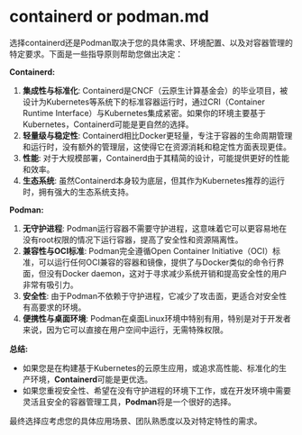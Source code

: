 # containerd or podman.md

选择containerd还是Podman取决于您的具体需求、环境配置、以及对容器管理的特定要求。下面是一些指导原则帮助您做出决定：

**Containerd:**
1. **集成性与标准化**: Containerd是CNCF（云原生计算基金会）的毕业项目，被设计为Kubernetes等系统下的标准容器运行时，通过CRI（Container Runtime Interface）与Kubernetes集成紧密。如果你的环境主要基于Kubernetes，Containerd可能是更自然的选择。
2. **轻量级与稳定性**: Containerd相比Docker更轻量，专注于容器的生命周期管理和运行时，没有额外的管理层，这使得它在资源消耗和稳定性方面表现更佳。
3. **性能**: 对于大规模部署，Containerd由于其精简的设计，可能提供更好的性能和效率。
4. **生态系统**: 虽然Containerd本身较为底层，但其作为Kubernetes推荐的运行时，拥有强大的生态系统支持。

**Podman:**
1. **无守护进程**: Podman运行容器不需要守护进程，这意味着它可以更容易地在没有root权限的情况下运行容器，提高了安全性和资源隔离性。
2. **兼容性与OCI标准**: Podman完全遵循Open Container Initiative（OCI）标准，可以运行任何OCI兼容的容器和镜像，提供了与Docker类似的命令行界面，但没有Docker daemon，这对于寻求减少系统开销和提高安全性的用户非常有吸引力。
3. **安全性**: 由于Podman不依赖于守护进程，它减少了攻击面，更适合对安全性有高要求的环境。
4. **便携性与桌面环境**: Podman在桌面Linux环境中特别有用，特别是对于开发者来说，因为它可以直接在用户空间中运行，无需特殊权限。

**总结:**
- 如果您是在构建基于Kubernetes的云原生应用，或追求高性能、标准化的生产环境，**Containerd**可能是更优选。
- 如果您重视安全性、希望在没有守护进程的环境下工作，或在开发环境中需要灵活且安全的容器管理工具，**Podman**将是一个很好的选择。

最终选择应考虑您的具体应用场景、团队熟悉度以及对特定特性的需求。